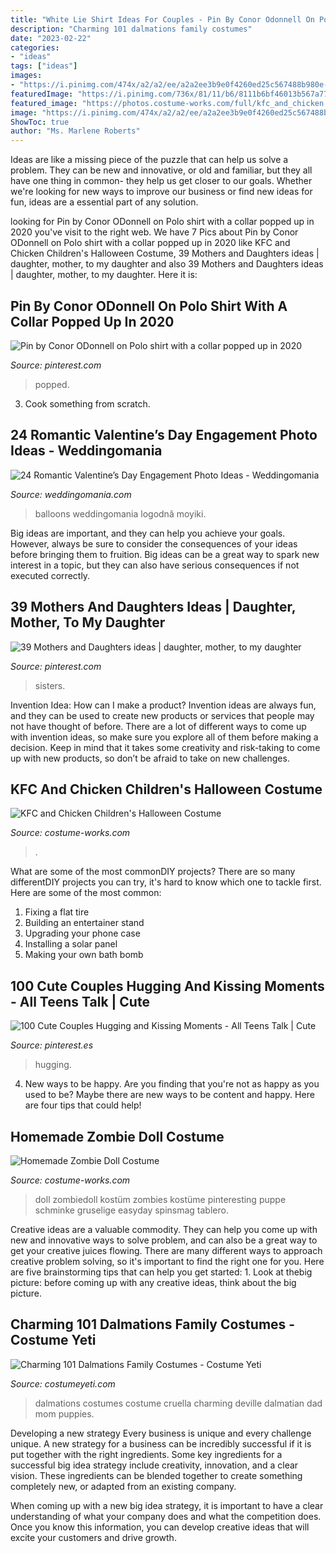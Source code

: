```yaml
---
title: "White Lie Shirt Ideas For Couples - Pin By Conor Odonnell On Polo Shirt With A Collar Popped Up In 2020"
description: "Charming 101 dalmations family costumes"
date: "2023-02-22"
categories:
- "ideas"
tags: ["ideas"]
images:
- "https://i.pinimg.com/474x/a2/a2/ee/a2a2ee3b9e0f4260ed25c567488b980e--mothers-daughters.jpg"
featuredImage: "https://i.pinimg.com/736x/81/11/b6/8111b6bf46013b567a7714c97dc2790e.jpg"
featured_image: "https://photos.costume-works.com/full/kfc_and_chicken.jpg"
image: "https://i.pinimg.com/474x/a2/a2/ee/a2a2ee3b9e0f4260ed25c567488b980e--mothers-daughters.jpg"
ShowToc: true
author: "Ms. Marlene Roberts"
---
```



Ideas are like a missing piece of the puzzle that can help us solve a problem. They can be new and innovative, or old and familiar, but they all have one thing in common- they help us get closer to our goals. Whether we're looking for new ways to improve our business or find new ideas for fun, ideas are a essential part of any solution.

	

		
looking for Pin by Conor ODonnell on Polo shirt with a collar popped up in 2020 you've visit to the right web. We have 7 Pics about Pin by Conor ODonnell on Polo shirt with a collar popped up in 2020 like KFC and Chicken Children&#039;s Halloween Costume, 39 Mothers and Daughters ideas | daughter, mother, to my daughter and also 39 Mothers and Daughters ideas | daughter, mother, to my daughter. Here it is:
		
    
## Pin By Conor ODonnell On Polo Shirt With A Collar Popped Up In 2020

<img loading=lazy src="https://i.pinimg.com/736x/81/11/b6/8111b6bf46013b567a7714c97dc2790e.jpg" onerror="this.onerror=null;this.src='https://tse2.mm.bing.net/th?id=OIP.7drrR8P1nuI5OLphYm7YdwHaNL&amp;pid=15.1';" alt="Pin by Conor ODonnell on Polo shirt with a collar popped up in 2020">

_Source: pinterest.com_

>popped. 

	

3. Cook something from scratch.

    
## 24 Romantic Valentine’s Day Engagement Photo Ideas - Weddingomania

<img loading=lazy src="https://i.weddingomania.com/2015/12/24-Romantic-Valentine’s-Day-Engagement-Photo-Ideas2.jpg" onerror="this.onerror=null;this.src='https://tse4.mm.bing.net/th?id=OIP.x8jnpe8MAt99mdtiWiRt_QAAAA&amp;pid=15.1';" alt="24 Romantic Valentine’s Day Engagement Photo Ideas - Weddingomania">

_Source: weddingomania.com_

>balloons weddingomania logodnă moyiki. 

	

Big ideas are important, and they can help you achieve your goals. However, always be sure to consider the consequences of your ideas before bringing them to fruition. Big ideas can be a great way to spark new interest in a topic, but they can also have serious consequences if not executed correctly.

    
## 39 Mothers And Daughters Ideas | Daughter, Mother, To My Daughter

<img loading=lazy src="https://i.pinimg.com/474x/a2/a2/ee/a2a2ee3b9e0f4260ed25c567488b980e--mothers-daughters.jpg" onerror="this.onerror=null;this.src='https://tse4.mm.bing.net/th?id=OIP.14faGIDCMBzJeBky2PzPfgAAAA&amp;pid=15.1';" alt="39 Mothers and Daughters ideas | daughter, mother, to my daughter">

_Source: pinterest.com_

>sisters. 

	

Invention Idea: How can I make a product?
Invention ideas are always fun, and they can be used to create new products or services that people may not have thought of before. There are a lot of different ways to come up with invention ideas, so make sure you explore all of them before making a decision. Keep in mind that it takes some creativity and risk-taking to come up with new products, so don’t be afraid to take on new challenges.

    
## KFC And Chicken Children&#039;s Halloween Costume

<img loading=lazy src="https://photos.costume-works.com/full/kfc_and_chicken.jpg" onerror="this.onerror=null;this.src='https://tse3.mm.bing.net/th?id=OIP.iLJfPBADURVn0W2t_QvypAHaOi&amp;pid=15.1';" alt="KFC and Chicken Children&#039;s Halloween Costume">

_Source: costume-works.com_

>. 

	

What are some of the most commonDIY projects?
There are so many differentDIY projects you can try, it's hard to know which one to tackle first. Here are some of the most common: 
1. Fixing a flat tire 
2. Building an entertainer stand 
3. Upgrading your phone case 
4. Installing a solar panel 
5. Making your own bath bomb 

    
## 100 Cute Couples Hugging And Kissing Moments - All Teens Talk | Cute

<img loading=lazy src="https://i.pinimg.com/736x/55/8d/d8/558dd8ea7f17c25f3b835db22685709e--young-wedding-engagement-ideas.jpg" onerror="this.onerror=null;this.src='https://tse4.mm.bing.net/th?id=OIP.Aht6U1BDBLfFh-58QzeNpAHaLH&amp;pid=15.1';" alt="100 Cute Couples Hugging and Kissing Moments - All Teens Talk | Cute">

_Source: pinterest.es_

>hugging. 

	

4. New ways to be happy.
Are you finding that you're not as happy as you used to be? Maybe there are new ways to be content and happy. Here are four tips that could help!

    
## Homemade Zombie Doll Costume

<img loading=lazy src="https://photos.costume-works.com/full/zombie_doll.jpg" onerror="this.onerror=null;this.src='https://tse2.mm.bing.net/th?id=OIP.XQ2PfKVMhzIJwQnvUf5eyQHaNV&amp;pid=15.1';" alt="Homemade Zombie Doll Costume">

_Source: costume-works.com_

>doll zombiedoll kostüm zombies kostüme pinteresting puppe schminke gruselige easyday spinsmag tablero. 

	

Creative ideas are a valuable commodity. They can help you come up with new and innovative ways to solve problem, and can also be a great way to get your creative juices flowing. There are many different ways to approach creative problem solving, so it's important to find the right one for you. Here are five brainstorming tips that can help you get started: 1. Look at thebig picture: before coming up with any creative ideas, think about the big picture.

    
## Charming 101 Dalmations Family Costumes - Costume Yeti

<img loading=lazy src="https://costumeyeti.com/wp-content/uploads/2017/10/Cruella-Deville-Family.jpg" onerror="this.onerror=null;this.src='https://tse4.mm.bing.net/th?id=OIP.-VS3_iG9QPEMU9eVo9BgvgAAAA&amp;pid=15.1';" alt="Charming 101 Dalmations Family Costumes - Costume Yeti">

_Source: costumeyeti.com_

>dalmations costumes costume cruella charming deville dalmatian dad mom puppies. 

	

Developing a new strategy
Every business is unique and every challenge unique. A new strategy for a business can be incredibly successful if it is put together with the right ingredients. 
Some key ingredients for a successful big idea strategy include creativity, innovation, and a clear vision. These ingredients can be blended together to create something completely new, or adapted from an existing company. 

When coming up with a new big idea strategy, it is important to have a clear understanding of what your company does and what the competition does. Once you know this information, you can develop creative ideas that will excite your customers and drive growth.

